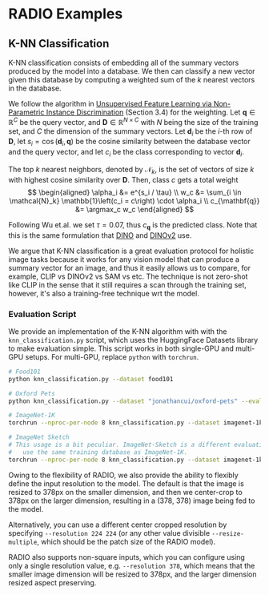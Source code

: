 # RADIO Examples

## K-NN Classification

K-NN classification consists of embedding all of the summary vectors produced by the model into a database. We then can classify a new vector given this database by computing a weighted sum of the $k$ nearest vectors in the database.

We follow the algorithm in [Unsupervised Feature Learning via Non-Parametric Instance Discrimination](https://arxiv.org/pdf/1805.01978.pdf) (Section 3.4) for the weighting. Let $\mathbf{q} \in \mathbb{R}^C$ be the query vector, and $\mathbf{D} \in \mathbb{R}^{N \times C}$ with $N$ being the size of the training set, and $C$ the dimension of the summary vectors. Let $\mathbf{d}_i$ be the $i$-th row of $\mathbf{D}$, let $s_i = \cos(\mathbf{d}_i, \mathbf{q})$ be the cosine similarity between the database vector and the query vector, and let $c_i$ be the class corresponding to vector $\mathbf{d}_i$.

The top $k$ nearest neighbors, denoted by $\mathcal{N}_k$, is the set of vectors of size $k$ with highest cosine similarity over $\mathbf{D}$. Then, class $c$ gets a total weight
$$
\begin{aligned}
    \alpha_i &= e^{s_i / \tau} \\
    w_c &= \sum_{i \in \mathcal{N}_k} \mathbb{1}\left(c_i = c\right) \cdot \alpha_i \\
    c_{\mathbf{q}} &= \argmax_c w_c
\end{aligned}
$$

Following Wu et.al. we set $\tau = 0.07$, thus $c_{\mathbf{q}}$ is the predicted class. Note that this is the same formulation that [DINO](http://arxiv.org/abs/2104.14294) and [DINOv2](http://arxiv.org/abs/2304.07193) use.

We argue that K-NN classification is a great evaluation protocol for holistic image tasks because it works for any vision model that can produce a summary vector for an image, and thus it easily allows us to compare, for example, CLIP vs DINOv2 vs SAM vs etc. The technique is not zero-shot like CLIP in the sense that it still requires a scan through the training set, however, it's also a training-free technique wrt the model.

### Evaluation Script

We provide an implementation of the K-NN algorithm with with the `knn_classification.py` script, which uses the HuggingFace Datasets library to make evaluation simple. This script works in both single-GPU and multi-GPU setups. For multi-GPU, replace `python` with `torchrun`.

```Bash
# Food101
python knn_classification.py --dataset food101

# Oxford Pets
python knn_classification.py --dataset "jonathancui/oxford-pets" --eval-split test

# ImageNet-1K
torchrun --nproc-per-node 8 knn_classification.py --dataset imagenet-1k

# ImageNet Sketch
# This usage is a bit peculiar. ImageNet-Sketch is a different evaluation set for ImageNet-1K, so we
#   use the same training database as ImageNet-1K.
torchrun --nproc-per-node 8 knn_classification.py --dataset imagenet-1k --eval-dataset imagenet_sketch --eval-split train
```

Owing to the flexibility of RADIO, we also provide the ability to flexibly define the input resolution to the model. The default is that the image is resized to 378px on the smaller dimension, and then we center-crop to 378px on the larger dimension, resulting in a (378, 378) image being fed to the model.

Alternatively, you can use a different center cropped resolution by specifying `--resolution 224 224` (or any other value divisible `--resize-multiple`, which should be the patch size of the RADIO model).

RADIO also supports non-square inputs, which you can configure using only a single resolution value, e.g. `--resolution 378`, which means that the smaller image dimension will be resized to 378px, and the larger dimension resized aspect preserving.
